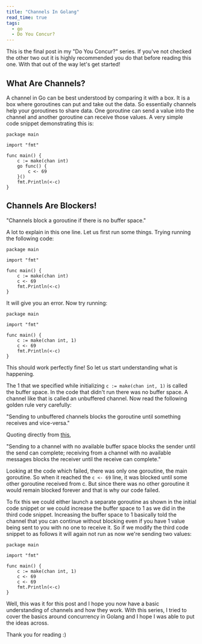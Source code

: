 ```yaml
---
title: "Channels In Golang"
read_time: true
tags:
  - go
  - Do You Concur?
---
```


This is the final post in my "Do You Concur?" series. If you've not checked the other two out it is highly recommended you do that before reading this one. With that out of the way let's get started!

## What Are Channels?

A channel in Go can be best understood by comparing it with a box. It is a box where goroutines can put and take out the data. So essentially channels help your goroutines to share data. One goroutine can send a value into the channel and another goroutine can receive those values. A very simple code snippet demonstrating this is:

```
package main

import "fmt"

func main() {
	c := make(chan int)
	go func() {
		c <- 69
	}()
	fmt.Println(<-c)
}
```

## Channels Are Blockers!

"Channels block a goroutine if there is no buffer space."

A lot to explain in this one line. Let us first run some things. Trying running the following code:

```
package main

import "fmt"

func main() {
	c := make(chan int)
	c <- 69
	fmt.Println(<-c)
}
```

It will give you an error. Now try running:

```
package main

import "fmt"

func main() {
	c := make(chan int, 1)
	c <- 69
	fmt.Println(<-c)
}
```

This should work perfectly fine! So let us start understanding what is happening.



The 1 that we specified while initializing `c := make(chan int, 1)` is called the buffer space. In the code that didn't run there was no buffer space. A channel like that is called an unbuffered channel. Now read the following golden rule very carefully:

"Sending to unbuffered channels blocks the goroutine until something receives and vice-versa."

Quoting directly from [this](https://stackoverflow.com/a/56706591),

"Sending to a channel with no available buffer space blocks the sender until the send can complete; receiving from a channel with no available messages blocks the receiver until the receive can complete."

Looking at the code which failed, there was only one goroutine, the main goroutine. So when it reached the `c <- 69` line, it was blocked until some other goroutine received from c. But since there was no other goroutine it would remain blocked forever and that is why our code failed.

To fix this we could either launch a separate goroutine as shown in the initial code snippet or we could increase the buffer space to 1 as we did in the third code snippet. Increasing the buffer space to 1 basically told the channel that you can continue without blocking even if you have 1 value being sent to you with no one to receive it. So if we modify the third code snippet to as follows it will again not run as now we're sending two values:

```
package main

import "fmt"

func main() {
	c := make(chan int, 1)
	c <- 69
	c <- 69
	fmt.Println(<-c)
}
```

Well, this was it for this post and I hope you now have a basic understanding of channels and how they work. With this series, I tried to cover the basics around concurrency in Golang and I hope I was able to put the ideas across. 

Thank you for reading :)


